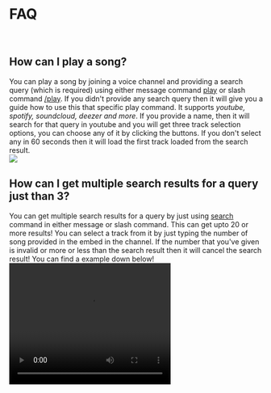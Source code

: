 <h1>FAQ</h1>
<br>

<h2>How can I play a song?</h2>
<p>
You can play a song by joining a voice channel and providing a search query (which is required) using either message command <u>play</u> or slash command <u>/play</u>. If you didn't provide any search query then it will give you a guide how to use this that specific play command. It supports <i>youtube, spotify, soundcloud, deezer and more</i>. If you provide a name, then it will search for that query in youtube and you will get three track selection options, you can choose any of it by clicking the buttons. If you don't select any in 60 seconds then it will load the first track loaded from the search result.
<br>
<img src = "https://cdn.discordapp.com/attachments/892270315630133268/899173862137294968/unknown.png"></img>
</p>


<h2>How can I get multiple search results for a query just than 3?</h2>
<p>
  You can get multiple search results for a query by just using <u>search</u> command in either message or slash command. This can get upto 20 or more results! You can select a track from it by just typing the number of song provided in the embed in the channel. If the number that you've given is invalid or more or less than the search result then it will cancel the search result! You can find a example down below!
  <br>
  <video width="320" height="240" controls><source src = "https://cdn.discordapp.com/attachments/892270315630133268/899179265134850058/17.10.2021_11.45.17_REC.mp4" type = ""video/mp4></video>
</p>
